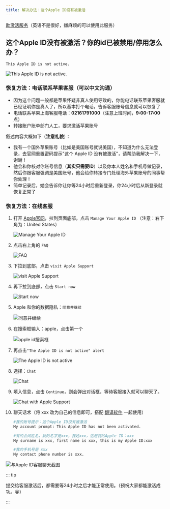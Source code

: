 ```yaml
---
title: 解决办法：这个Apple ID没有被激活
---
```


[助激活服务](https://fk.wwkejishe.top/buy/15)（英语不是很好，嫌麻烦的可以使用此服务）

## 这个Apple ID没有被激活？你的id已被禁用/停用怎么办？

```sh
This Apple ID is not active.
```

![This Apple ID is not active.](https://usacdn.wangdu.site/file/blog-cdn/WP-CDN-02/2024/202403261031120.webp)

### 恢复方法：电话联系苹果客服（可以中文沟通）

- 因为这个问题一般都是苹果怀疑非真人使用导致的，你能电话联系苹果客服就已经证明你是真人了，所以基本打个电话，告诉客服账号信息就可以恢复了
- 电话联系苹果上海客服电话：**02161791000**（注意上班时间，**9:00-17:00**点）
- 转接账户账单部门人工，要求激活苹果账号

叙述内容大概如下（**注意礼貌**）：

- 我有一个国外苹果账号（比如是美国账号就说美国），不知道为什么无法登录，去官网重置密码提示"这个 Apple ID 没有被激活"，请帮助我解决一下，谢谢！
- 他会和你核对你账号信息（**其实只需要ID**）以及你本人姓名和手机号做记录，然后你跟客服强调是美国账号，他会给你转接专门处理海外苹果账号的同事帮你处理！
- 简单记录后，她会告诉你让你等24小时后重新登录，你24小时后从新登录就恢复正常了

### 恢复方法：在线客服


1. 打开 [Apple官网](https://www.apple.com/)，拉到页面底部，点击 `Manage Your Apple ID` （注意：右下角为：United States）

   ![Manage Your Apple ID](https://usacdn.wangdu.site/file/blog-cdn/WP-CDN-02/2024/202403261042999.webp)

2. 点击右上角的 `FAQ`

   ![FAQ](https://usacdn.wangdu.site/file/blog-cdn/WP-CDN-02/2024/202403261044023.webp)

3. 下拉到底部，点击 `visit Apple Support`

   ![visit Apple Support](https://usacdn.wangdu.site/file/blog-cdn/WP-CDN-02/2024/202403261045749.webp)

4. 再下拉到底部，点击 `Start now`

   ![Start now](https://usacdn.wangdu.site/file/blog-cdn/WP-CDN-02/2024/202403261047638.webp)

5. Apple 和你的数据隐私：`同意并继续`

   ![同意并继续](https://usacdn.wangdu.site/file/blog-cdn/WP-CDN-02/2024/202403261047691.webp)

6. 在搜索框输入：apple，点击第一个

   ![apple id搜索框](https://usacdn.wangdu.site/file/blog-cdn/WP-CDN-02/2024/202403261049111.webp)

7. 再点击`"The Apple ID is not active" alert`

   ![The Apple ID is not active](https://usacdn.wangdu.site/file/blog-cdn/WP-CDN-02/2024/202403261050196.webp)

8. 选择：`Chat`

   ![Chat](https://usacdn.wangdu.site/file/blog-cdn/WP-CDN-02/2024/202403261051464.webp)

9. 填入信息，点击 `Continue`，则会弹出对话框，等待客服接入就可以聊天了。

   ![Chat with Apple Support](https://usacdn.wangdu.site/file/blog-cdn/WP-CDN-02/2024/202403261054957.webp)

10. 聊天话术（将 xxx 改为自己的信息即可，搭配 [翻译软件](https://www.wangdu.site/software/bangongyingyong/584.html) 一起使用）

    ```sh
    #我的账号提示：这个Apple ID没有被激活
    My account prompt: This Apple ID has not been activated.
    
    #有的会问姓名，我的名字是xxx，我姓xxx，这是我的Apple ID：xxx
    My surname is xxx, first name is xxx, this is my Apple ID:xxx
    
    #我的手机号是 xxx
    My contact phone number is xxx.
    ```

   ![与Apple ID客服聊天截图](https://usacdn.wangdu.site/file/blog-cdn/WP-CDN-02/2024/202403261059669.webp)


::: tip

提交给客服激活后，都需要等24小时之后才能正常使用。（预祝大家都能激活成功。😝）

:::